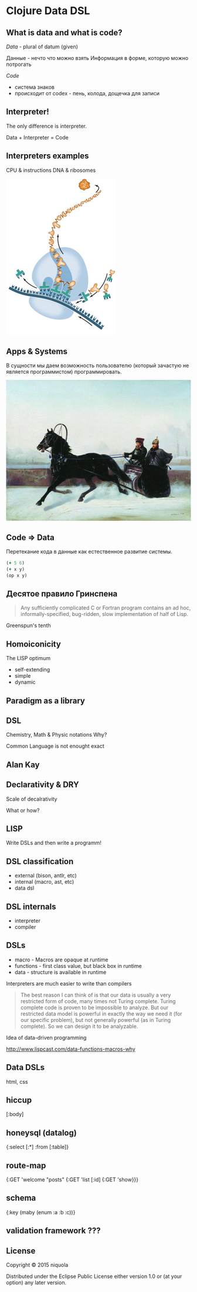 # Clojure Data DSL

## What is data and what is code?

*Data* - plural of datum (given)

Данные - нечто что можно взять
Информация в форме, которую можно потрогать

*Code*

* система знаков
* происходит от codex - пень, колода, дощечка для записи


## Interpreter!

The only difference is interpreter.

Data + Interpreter = Code

## Interpreters examples

CPU & instructions
DNA & ribosomes

![](img/dna.jpg)



## Apps & Systems

В сущности мы даем возможность пользователю (который зачастую не является программистом)
программировать.

![](img/user.jpg)

## Code => Data

Перетекание кода в данные как естественное
развитие системы.

```clj
(+ 5 6)
(+ x y)
(op x y)

```

## Десятое правило Гринспена

> Any sufficiently complicated C or Fortran program contains an ad hoc, informally-specified, bug-ridden, slow implementation of half of Lisp.

Greenspun's tenth

## Homoiconicity

The LISP optimum

* self-extending
* simple
* dynamic

## Paradigm as a library

## DSL

Chemistry, Math & Physic notations
Why?

Common Language is not enought exact

## Alan Kay



## Declarativity & DRY

Scale of decalrativity

What or how?

## LISP

Write DSLs and then write a programm!

## DSL classification

* external (bison, antlr, etc)
* internal (macro, ast, etc)
* data dsl

## DSL internals

* interpreter
* compiler


## DSLs

* macro - Macros are opaque at runtime
* functions - first class value, but black box in runtime
* data - structure is available in runtime

Interpreters are much easier to write than compilers

> The best reason I can think of is that our data is usually a very restricted form of code, many times not Turing complete.
> Turing complete code is proven to be impossible to analyze.
> But our restricted data model is powerful in exactly the way we need it (for our specific problem), but not generally powerful (as in Turing complete).
> So we can design it to be analyzable.


Idea of data-driven programming

http://www.lispcast.com/data-functions-macros-why

## Data DSLs

html, css

## hiccup

[:body]

## honeysql (datalog)

{:select [:*]
 :from [:table]}


## route-map

{:GET 'welcome
"posts" {:GET 'list
         [:id] {:GET 'show}}}

## schema

{:key (maby (enum :a :b :c))}

## validation framework ???


## License

Copyright © 2015 niquola

Distributed under the Eclipse Public License either version 1.0 or (at
your option) any later version.
